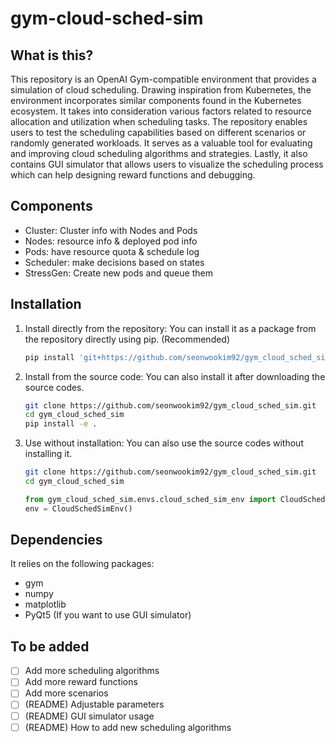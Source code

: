 # gym-cloud-sched-sim

## What is this?

This repository is an OpenAI Gym-compatible environment that provides a simulation of cloud scheduling. 
Drawing inspiration from Kubernetes, the environment incorporates similar components found in the Kubernetes ecosystem. 
It takes into consideration various factors related to resource allocation and utilization when scheduling tasks. 
The repository enables users to test the scheduling capabilities based on different scenarios or randomly generated workloads. 
It serves as a valuable tool for evaluating and improving cloud scheduling algorithms and strategies.
Lastly, it also contains GUI simulator that allows users to visualize the scheduling process which can help designing reward functions and debugging.

## Components

- Cluster: Cluster info with Nodes and Pods
- Nodes: resource info & deployed pod info
- Pods: have resource quota & schedule log
- Scheduler: make decisions based on states
- StressGen: Create new pods and queue them

## Installation
    
1. Install directly from the repository:
You can install it as a package from the repository directly using pip. (Recommended)
    ```bash
    pip install 'git+https://github.com/seonwookim92/gym_cloud_sched_sim.git'
    ```

2. Install from the source code:
You can also install it after downloading the source codes.
    ```bash
    git clone https://github.com/seonwookim92/gym_cloud_sched_sim.git
    cd gym_cloud_sched_sim
    pip install -e .
    ```

3. Use without installation:
You can also use the source codes without installing it.
    ```bash
    git clone https://github.com/seonwookim92/gym_cloud_sched_sim.git
    cd gym_cloud_sched_sim
    ```
    ```python
    from gym_cloud_sched_sim.envs.cloud_sched_sim_env import CloudSchedSimEnv
    env = CloudSchedSimEnv()
    ```

## Dependencies
It relies on the following packages:
- gym
- numpy
- matplotlib
- PyQt5 (If you want to use GUI simulator)

## To be added
- [ ] Add more scheduling algorithms
- [ ] Add more reward functions
- [ ] Add more scenarios
- [ ] (README) Adjustable parameters
- [ ] (README) GUI simulator usage
- [ ] (README) How to add new scheduling algorithms